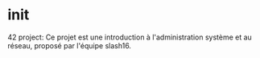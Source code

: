 # init

42 project: Ce projet est une introduction à l'administration système et au réseau, proposé par l'équipe slash16.
